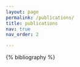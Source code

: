 ```yaml
---
layout: page
permalink: /publications/
title: publications
nav: true
nav_order: 2

---
```

<!-- _pages/publications.md -->
<div class="publications">

{% bibliography %}

</div>
